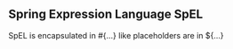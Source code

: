 Spring Expression Language SpEL
-------------------------------

SpEL is encapsulated in #{...} like placeholders are in ${...}

